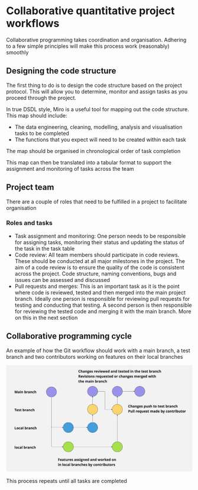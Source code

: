 # Collaborative quantitative project workflows

Collaborative programming takes coordination and organisation. Adhering to a few simple principles will make this process work (reasonably) smoothly

## Designing the code structure

The first thing to do is to design the code structure based on the project protocol. This will allow you to determine, monitor and assign tasks as you proceed through the project.

In true DSDL style, Miro is a useful tool for mapping out the code structure. This map should include:
- The data engineering, cleaning, modelling, analysis and visualisation tasks to be completed
- The functions that you expect will need to be created within each task

The map should be organised in chronological order of task completion

This map can then be translated into a tabular format to support the assignment and monitoring of tasks across the team

## Project team

There are a couple of roles that need to be fulfilled in a project to facilitate organisation

### Roles and tasks

- Task assignment and monitoring: One person needs to be responsible for assigning tasks, monitoring their status and updating the status of the task in the task table
- Code review: All team members should participate in code reviews. These should be conducted at all major milestones in the project. The aim of a code review is to ensure the quality of the code is consistent across the project. Code structure, naming conventions, bugs and issues can be assessed and discussed
- Pull requests and merges: This is an important task as it is the point where code is reviewed, tested and then merged into the main project branch. Ideally one person is responsible for reviewing pull requests for testing and conducting that testing. A second person is then responsible for reviewing the tested code and merging it with the main branch. More on this in the next section

## Collaborative programming cycle

An example of how the Git workflow should work with a main branch, a test branch and two contributors working on features on their local branches

![Git workflow example](/assests/images/git_workflows.jpg "Git workflows example")

This process repeats until all tasks are completed